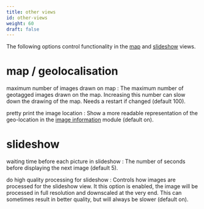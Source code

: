 ```yaml
---
title: other views
id: other-views
weight: 60
draft: false
---
```


The following options control functionality in the [map](../map/_index.md) and [slideshow](../slideshow/_index.md) views.

# map / geolocalisation

maximum number of images drawn on map
: The maximum number of geotagged images drawn on the map. Increasing this number can slow down the drawing of the map. Needs a restart if changed (default 100).

pretty print the image location
: Show a more readable representation of the geo-location in the [image information](../module-reference/utility-modules/shared/image-information.md) module (default on). 

# slideshow

waiting time before each picture in slideshow
: The number of seconds before displaying the next image (default 5). 

do high quality processing for slideshow
: Controls how images are processed for the slideshow view. It this option is enabled, the image will be processed in full resolution and downscaled at the very end. This can sometimes result in better quality, but will always be slower (default on). 
